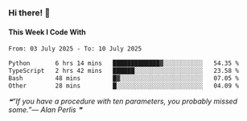 ### Hi there! 👋

#### This Week I Code With
<!--START_SECTION:waka-->

```txt
From: 03 July 2025 - To: 10 July 2025

Python       6 hrs 14 mins   █████████████▓░░░░░░░░░░░   54.35 %
TypeScript   2 hrs 42 mins   ██████░░░░░░░░░░░░░░░░░░░   23.58 %
Bash         48 mins         █▓░░░░░░░░░░░░░░░░░░░░░░░   07.05 %
Other        28 mins         █░░░░░░░░░░░░░░░░░░░░░░░░   04.09 %
```

<!--END_SECTION:waka-->

<!--STARTS_HERE_QUOTE_README-->
<i>❝“If you have a procedure with ten parameters, you probably missed some.”— Alan Perlis  ❞</i>
<!--ENDS_HERE_QUOTE_README-->
